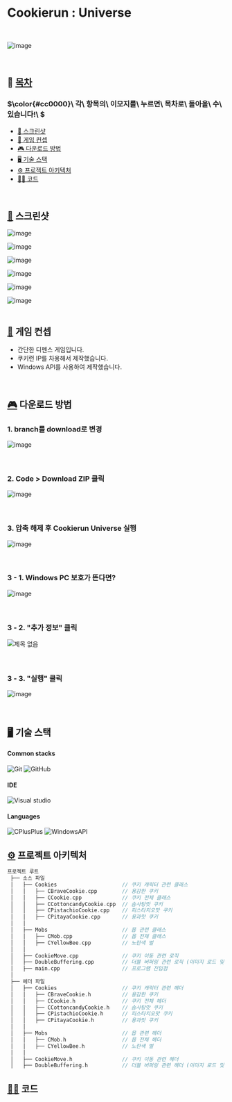 # Cookierun : Universe

<br>

![image](https://github.com/user-attachments/assets/de5d859c-7d4c-48b3-b896-d3967a6d4870)

<br>

## 📝 [목차](#index) <a name = "index"></a>

### $\color{#cc0000}\ 각\ 항목의\ 이모지를\ 누르면\ 목차로\ 돌아올\ 수\ 있습니다!\ $

- [🎨 스크린샷](#screenshots)
- [🚩 게임 컨셉](#concept)
- [🎮 다운로드 방법](#download)
- [🖥️ 기술 스택](#stacks)
- [⚙️ 프로젝트 아키텍처](#architecture) 
- [🧑‍💻 코드](#code)

<br>

## [🎨](#index) 스크린샷 <a name = "screenshots"></a>

![image](https://github.com/user-attachments/assets/6d444c66-b9e5-434f-8aad-36c597a72f3b)
<br>

![image](https://github.com/user-attachments/assets/ac16c922-393d-4bf7-8854-68cd05c7ad76)
<br>

![image](https://github.com/user-attachments/assets/84550b84-8b82-4c65-97a1-bbc1c377e050)
<br>

![image](https://github.com/user-attachments/assets/952b91cf-86f8-4e12-93f2-1ce174abad1c)
<br>

![image](https://github.com/user-attachments/assets/24ae615c-dcd5-4c93-a96a-9c22cba9d6be)
<br>

![image](https://github.com/user-attachments/assets/380f3bec-ba75-40b7-af51-fcbbdcfba7ec)
<br><br>

## [🚩](#index) 게임 컨셉 <a name = "concept"></a>

- 간단한 디펜스 게임입니다.
- 쿠키런 IP를 차용해서 제작했습니다.
- Windows API를 사용하여 제작했습니다.

<br>

## [🎮](#index) 다운로드 방법 <a name = "download"></a>

### 1. branch를 download로 변경
![image](https://github.com/user-attachments/assets/1827760d-8eb3-493d-bba8-8ab3d8488606)
<br><br><br>

### 2. Code > Download ZIP 클릭
![image](https://github.com/user-attachments/assets/1655ada0-40a9-49ab-af6f-da77cd5ef3a1)
<br><br><br>

### 3. 압축 해제 후 Cookierun Universe 실행
![image](https://github.com/user-attachments/assets/4dbd221b-d927-4c4e-a068-6af494c69eaf)
<br><br><br>

### 3 - 1. Windows PC 보호가 뜬다면?
![image](https://github.com/user-attachments/assets/fab9402c-a56d-45da-aba0-a6fc256d1225)
<br><br><br>

### 3 - 2. "추가 정보" 클릭
![제목 없음](https://github.com/user-attachments/assets/40f1aefd-f379-42e6-b1c7-ece20842f2f0)
<br><br><br>

### 3 - 3. "실행" 클릭
![image](https://github.com/user-attachments/assets/0c6175ec-d489-472d-abf3-23bef71bb22a)
<br><br><br>

## [🖥️](#index) 기술 스택 <a name = "stacks"></a>

#### Common stacks
<img alt="Git" src ="https://img.shields.io/badge/Git-F05032.svg?&style=for-the-badge&logo=Git&logoColor=white"> <img alt="GitHub" src ="https://img.shields.io/badge/GitHub-181717.svg?&style=for-the-badge&logo=Github&logoColor=white">

#### IDE
<img alt="Visual studio" src ="https://img.shields.io/badge/Visual studio-7252aa.svg?&style=for-the-badge&logo=1&logoColor=white"/>

#### Languages
<img alt="CPlusPlus" src ="https://img.shields.io/badge/C++-00599C.svg?&style=for-the-badge&logo=CPlusPlus&logoColor=white"> <img alt="WindowsAPI" src ="https://img.shields.io/badge/Windows API-00599C.svg?&style=for-the-badge&logo=CPlusPlus&logoColor=white">
<br>

## [⚙️](#index) 프로젝트 아키텍처 <a name = "architecture"></a>

```cpp
프로젝트 루트
 ├── 소스 파일
 │   ├── Cookies                     // 쿠키 캐릭터 관련 클래스
 │   │   ├── CBraveCookie.cpp        // 용감한 쿠키
 │   │   ├── CCookie.cpp             // 쿠키 전체 클래스
 │   │   ├── CCottoncandyCookie.cpp  // 솜사탕맛 쿠키
 │   │   ├── CPistachioCookie.cpp    // 피스타치오맛 쿠키
 │   │   ├── CPitayaCookie.cpp       // 용과맛 쿠키
 │   │
 │   ├── Mobs                        // 몹 관련 클래스
 │   │   ├── CMob.cpp                // 몹 전체 클래스
 │   │   ├── CYellowBee.cpp          // 노란색 벌
 │   │
 │   ├── CookieMove.cpp              // 쿠키 이동 관련 로직
 │   ├── DoubleBuffering.cpp         // 더블 버퍼링 관련 로직 (이미지 로드 및 출력 관련)
 │   ├── main.cpp                    // 프로그램 진입점
 │
 ├── 헤더 파일
 │   ├── Cookies                     // 쿠키 캐릭터 관련 헤더
 │   │   ├── CBraveCookie.h          // 용감한 쿠키
 │   │   ├── CCookie.h               // 쿠키 전체 헤더
 │   │   ├── CCottoncandyCookie.h    // 솜사탕맛 쿠키
 │   │   ├── CPistachioCookie.h      // 피스타치오맛 쿠키
 │   │   ├── CPitayaCookie.h         // 용과맛 쿠키
 │   │
 │   ├── Mobs                        // 몹 관련 헤더
 │   │   ├── CMob.h                  // 몹 전체 헤더
 │   │   ├── CYellowBee.h            // 노란색 벌
 │   │
 │   ├── CookieMove.h                // 쿠키 이동 관련 헤더
 │   ├── DoubleBuffering.h           // 더블 버퍼링 관련 헤더 (이미지 로드 및 출력 관련)
```
 
## [🧑‍💻](#index) 코드 <a name = "code"></a>
